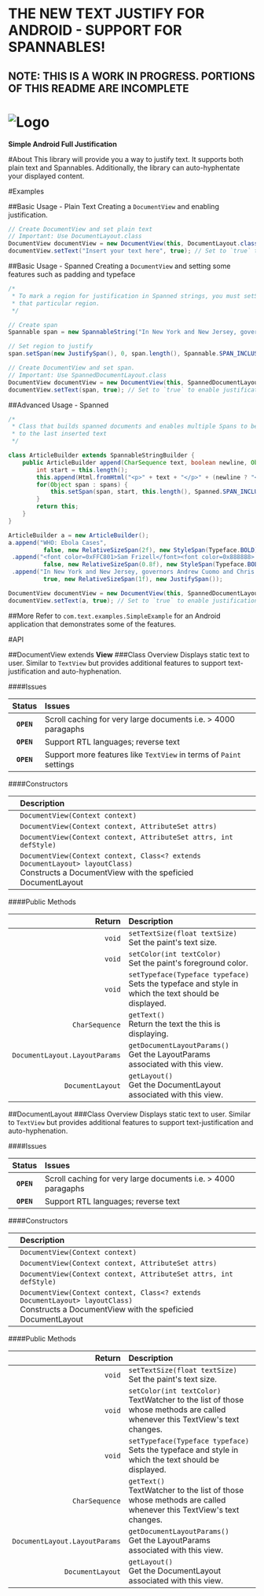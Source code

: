 THE NEW TEXT JUSTIFY FOR ANDROID - SUPPORT FOR SPANNABLES!
===
NOTE: THIS IS A WORK IN PROGRESS. PORTIONS OF THIS README ARE INCOMPLETE
----

![Logo](https://raw.github.com/bluejamesbond/TextJustify-Android/master/__misc/textjustify%20design%20logo%20%5Ba%5D.png)
=======
**Simple Android Full Justification**

#About
This library will provide you a way to justify text. It supports both plain text and Spannables. Additionally, the library can auto-hyphentate your displayed content.

#Examples

##Basic Usage - Plain Text
Creating a `DocumentView` and enabling justification.
```java
// Create DocumentView and set plain text
// Important: Use DocumentLayout.class
DocumentView documentView = new DocumentView(this, DocumentLayout.class);  // Support plain text
documentView.setText("Insert your text here", true); // Set to `true` to enable justification
```

##Basic Usage - Spanned
Creating a `DocumentView` and setting some features such as padding and typeface
```java
/*
 * To mark a region for justification in Spanned strings, you must setSpan(new JustifySpan(), start, end)
 * that particular region.
 */

// Create span
Spannable span = new SpannableString("In New York and New Jersey, governors Andrew Cuomo and Chris Christie have implemented controversial quarantines.");

// Set region to justify
span.setSpan(new JustifySpan(), 0, span.length(), Spannable.SPAN_INCLUSIVE_EXCLUSIVE);

// Create DocumentView and set span.
// Important: Use SpannedDocumentLayout.class
DocumentView documentView = new DocumentView(this, SpannedDocumentLayout.class);  // Support spanned text
documentView.setText(span, true); // Set to `true` to enable justification


```
##Advanced Usage - Spanned
```java
/*
 * Class that builds spanned documents and enables multiple Spans to be set at once
 * to the last inserted text
 */

class ArticleBuilder extends SpannableStringBuilder {
    public ArticleBuilder append(CharSequence text, boolean newline, Object ... spans){
        int start = this.length();
        this.append(Html.fromHtml("<p>" + text + "</p>" + (newline ? "<br>" : "")));
        for(Object span : spans) {
            this.setSpan(span, start, this.length(), Spanned.SPAN_INCLUSIVE_EXCLUSIVE);
        }
        return this;
    }
}

ArticleBuilder a = new ArticleBuilder();
a.append("WHO: Ebola Cases",
          false, new RelativeSizeSpan(2f), new StyleSpan(Typeface.BOLD))
 .append("<font color=0xFFC801>Sam Frizell</font><font color=0x888888> @Sam_Frizell  Oct. 25, 2014</font>",
          false, new RelativeSizeSpan(0.8f), new StyleSpan(Typeface.BOLD))
 .append("In New York and New Jersey, governors Andrew Cuomo and Chris Christie have implemented controversial quarantines on all healthcare workers returning from West Africa after a doctor returning from Guinea contracted the disease and was diagnosed in New York.",
          true, new RelativeSizeSpan(1f), new JustifySpan());

DocumentView documentView = new DocumentView(this, SpannedDocumentLayout.class);  // Support spanned text
documentView.setText(a, true); // Set to `true` to enable justification

```

##More
Refer to `com.text.examples.SimpleExample` for an Android application that demonstrates some of the features.

#API

##DocumentView
extends **View**
###Class Overview
Displays static text to user. Similar to `TextView` but provides additional features to support text-justification and auto-hyphenation.

####Issues

| Status| Issues    |
| :------------:    |:---------------|
|  **`OPEN`**       | Scroll caching for very large documents i.e. > 4000 paragaphs |
|  **`OPEN`**       | Support RTL languages; reverse text  |
|  **`OPEN`**       | Support more features like `TextView` in terms of `Paint` settings  |

####Constructors

| | Description |
| :------------:|:---------------|
|  | `DocumentView(Context context)` |
|  | `DocumentView(Context context, AttributeSet attrs)` |
|  | `DocumentView(Context context, AttributeSet attrs, int defStyle)` |
|  | `DocumentView(Context context, Class<? extends DocumentLayout> layoutClass)`<br>Constructs a DocumentView with the speficied DocumentLayout |

####Public Methods

| Return                                | Description |
| ------------:                         |:---------------|
| `void`                                | `setTextSize(float textSize)`<br>Set the paint's text size. |
| `void`                                | `setColor(int textColor)`<br>Set the paint's foreground color. |
| `void`                                | `setTypeface(Typeface typeface)`<br>Sets the typeface and style in which the text should be displayed. |
| `CharSequence`                        | `getText()`<br>Return the text the this is displaying. |
| `DocumentLayout.LayoutParams`         | `getDocumentLayoutParams()`<br>Get the LayoutParams associated with this view. |
| `DocumentLayout`                      | `getLayout()`<br>Get the DocumentLayout associated with this view. |

##DocumentLayout
###Class Overview
Displays static text to user. Similar to `TextView` but provides additional features to support text-justification and auto-hyphenation.

####Issues

| Status| Issues    |
| :------------:    |:---------------|
|  **`OPEN`**       | Scroll caching for very large documents i.e. > 4000 paragaphs |
|  **`OPEN`**       | Support RTL languages; reverse text  |

####Constructors

| | Description |
| :------------:|:---------------|
|  | `DocumentView(Context context)` |
|  | `DocumentView(Context context, AttributeSet attrs)` |
|  | `DocumentView(Context context, AttributeSet attrs, int defStyle)` |
|  | `DocumentView(Context context, Class<? extends DocumentLayout> layoutClass)`<br>Constructs a DocumentView with the speficied DocumentLayout |

####Public Methods

| Return                                | Description |
| ------------:                         |:---------------|
| `void`                                | `setTextSize(float textSize)`<br>Set the paint's text size. |
| `void`                                | `setColor(int textColor)`<br>TextWatcher to the list of those whose methods are called whenever this TextView's text changes. |
| `void`                                | `setTypeface(Typeface typeface)`<br>Sets the typeface and style in which the text should be displayed. |
| `CharSequence`                        | `getText()`<br>TextWatcher to the list of those whose methods are called whenever this TextView's text changes. |
| `DocumentLayout.LayoutParams`         | `getDocumentLayoutParams()`<br>Get the LayoutParams associated with this view. |
| `DocumentLayout`                      | `getLayout()`<br>Get the DocumentLayout associated with this view. |
